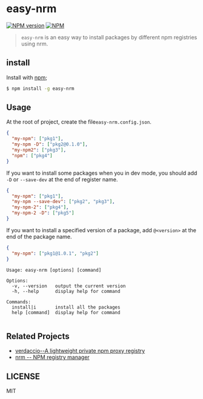 # easy-nrm

[![NPM version][npm-image]][npm-url]
[![NPM][nodei-image]][nodei-url]

> `easy-nrm` is an easy way to install packages by different npm registries using nrm.



## install

Install with [npm](https://www.npmjs.com/);

```sh
$ npm install -g easy-nrm 
```



## Usage

At the root of project, create the file`easy-nrm.config.json`.

```json
{
  "my-npm": ["pkg1"],
  "my-npm -D": ["pkg2@0.1.0"],
  "my-npm2": ["pkg3"],
  "npm": ["pkg4"]
}
```

If you want to install some packages when you in dev mode, you should add `-D` or `--save-dev` at the end of register name.

```json
{
  "my-npm": ["pkg1"],
  "my-npm --save-dev": ["pkg2", "pkg3"],
  "my-npm-2": ["pkg4"],
  "my-npm-2 -D": ["pkg5"]
}
```



If you want to install a specified version of a package, add `@<version>` at the end of the package name.

```json
{
  "my-npm": ["pkg1@1.0.1", "pkg2"]
}
```



```
Usage: easy-nrm [options] [command]

Options:
  -v, --version   output the current version
  -h, --help      display help for command

Commands:
  install|i       install all the packages
  help [command]  display help for command
  
```



## Related Projects

* [verdaccio--A lightweight private npm proxy registry](https://verdaccio.org/)
* [nrm -- NPM registry manager](https://www.npmjs.com/package/nrm)



## LICENSE

MIT

[npm-image]: https://img.shields.io/npm/v/easy-nrm.svg?style=flat
[npm-url]: https://www.npmjs.com/package/easy-nrm
[nodei-image]: https://nodei.co/npm/easy-nrm.png?downloads=true&downloadRank=true&stars=true
[nodei-url]: https://www.npmjs.com/package/easy-nrm
